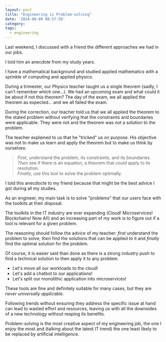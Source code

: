 ```yaml
---
layout: post
title: "Engineering is Problem-solving"
date: '2024-09-09 08:57:50'
category: 
tags:
  - engineering
---
```


Last weekend, I discussed with a friend the different approaches we had in our jobs.

I told him an anecdote from my study years.

I have a mathematical background and studied applied mathematics with a sprinkle of computing and applied physics.

During a trimester, our Physics teacher taught us a single theorem (sadly, I can't remember which one...). We had an upcoming exam and what could it be about if not this theorem?
The day of the exam, we all applied the theorem as expected... and we all failed the exam.

During the correction, our teacher told us that we all applied the theorem to the stated problem without verifying that the constraints and boundaries were applicable.
They were not and the theorem was not a solution to the problem.

The teacher explained to us that he "tricked" us on purpose. His objective was not to make us learn and apply the theorem but to make us think by ourselves:

>  _First_, understand the problem, its constraints, and its boundaries.  
_Then_ see if there is an equation, a theorem that _could_ apply to its resolution.  
_Finally_, use this tool to solve the problem optimally.

I told this anecdocte to my friend because that might be the best advice I got during all my studies.

As an engineer, my main task is to solve "problems" that our users face with the toolkits at their disposal.

The toolkits in the IT industry are ever expanding (Cloud! Microservices! Blockchains! Now AI!) and an increasing part of my work is to figure out if a tool is relevant for a given problem.

The reasoning should follow the advice of my teacher: _first_ understand the problem to solve, _then_ find the solutions that can be applied to it and _finally_ find the optimal solution for the problem.

Of course, it is easier said than done as there is a strong industry push to find a technical solution to then apply it to any problem.

* Let's move all our workloads to the cloud!
* Let's add a chatbot to our applications!
* Let's split our monolithic application into microservices!

These tools are fine and definitely suitable for many cases, but they are _never universally applicable_.

Following trends without ensuring they address the specific issue at hand can lead to wasted effort and resources, leaving us with all the downsides of a new technology without reaping its benefits.

Problem-solving is the most creative aspect of my engineering job, the one I enjoy the most and (talking about the latest IT trend) the one least likely to be replaced by artificial intelligence.